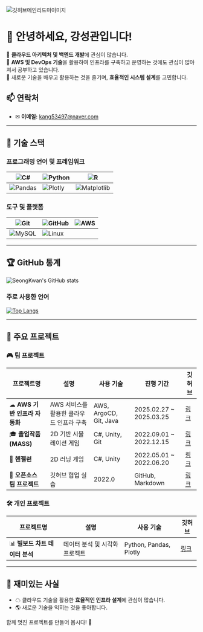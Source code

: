 ![깃허브메인리드미이미지](https://user-images.githubusercontent.com/99636945/201246851-6b59dc49-db1c-4e34-841c-5032df668b6c.png)

# 👋 안녕하세요, 강성관입니다!

🔹 **클라우드 아키텍처 및 백엔드 개발**에 관심이 많습니다.  
🔹 **AWS 및 DevOps 기술**을 활용하여 인프라를 구축하고 운영하는 것에도 관심이 많아져서 공부하고 있습니다.  
🔹 새로운 기술을 배우고 활용하는 것을 즐기며, **효율적인 시스템 설계**를 고민합니다.  

## 📫 연락처
- ✉ **이메일:** kang53497@naver.com

---

## 🚀 기술 스택

### **프로그래밍 언어 및 프레임워크**
| ![C#](https://img.shields.io/badge/CSharp-239120?style=flat-square&logo=CSharp&logoColor=white) | ![Python](https://img.shields.io/badge/Python-3776AB?style=flat-square&logo=Python&logoColor=white) | ![R](https://img.shields.io/badge/R-276DC3?style=flat-square&logo=R&logoColor=white) |
|---|---|---|
| ![Pandas](https://img.shields.io/badge/pandas-150458?style=flat-square&logo=pandas&logoColor=white) | ![Plotly](https://img.shields.io/badge/Plotly-3F4F75?style=flat-square&logo=Plotly&logoColor=white) | ![Matplotlib](https://img.shields.io/badge/Matplotlib-11557C?style=flat-square&logo=Matplotlib&logoColor=white) |

### **도구 및 플랫폼**
| ![Git](https://img.shields.io/badge/Git-F05032?style=flat-square&logo=Git&logoColor=white) | ![GitHub](https://img.shields.io/badge/GitHub-181717?style=flat-square&logo=GitHub&logoColor=white) | ![AWS](https://img.shields.io/badge/AWS-007396?style=flat-square&logo=AmazonAWS&logoColor=white) |
|---|---|---|
| ![MySQL](https://img.shields.io/badge/MySQL-4479A1?style=flat-square&logo=MySQL&logoColor=white) | ![Linux](https://img.shields.io/badge/Linux-FCC624?style=flat-square&logo=Linux&logoColor=white) |

---

## 🏆 GitHub 통계
![SeongKwan's GitHub stats](https://github-readme-stats.vercel.app/api?username=KangSeongKwan&theme=chartreuse-dark&show_icons=true)

### **주로 사용한 언어**
[![Top Langs](https://github-readme-stats.vercel.app/api/top-langs/?username=KangSeongKwan&langs_count=5&theme=chartreuse-dark)](https://github.com/KangSeongKwan)

---

## 📌 주요 프로젝트
### 🎮 팀 프로젝트
| 프로젝트명 | 설명 | 사용 기술 | 진행 기간 | 깃허브 |
|---|---|---|---|---|
| ☁ **AWS 기반 인프라 자동화** | AWS 서비스를 활용한 클라우드 인프라 구축 | AWS, ArgoCD, Git, Java | 2025.02.27 ~ 2025.03.25 | [링크](https://github.com/Flash-Box/FlashBox) |
| 🎓 **졸업작품 (MASS)** | 2D 기반 시뮬레이션 게임 | C#, Unity, Git | 2022.09.01 ~ 2022.12.15 | [링크](https://github.com/KangSeongKwan/GraduateProject) |
| 🏃 **헨젤런** | 2D 러닝 게임 | C#, Unity | 2022.05.01 ~ 2022.06.20 | [링크](https://github.com/KangSeongKwan/HenzelRun) |
| 📝 **오픈소스 팀 프로젝트** | 깃허브 협업 실습 | 2022.0 | GitHub, Markdown | [링크](https://github.com/KANGSINCHAE/KANGSINCHAE) |

### 🛠 개인 프로젝트
| 프로젝트명 | 설명 | 사용 기술 | 깃허브 |
|---|---|---|---|
| 📊 **빌보드 차트 데이터 분석** | 데이터 분석 및 시각화 프로젝트 | Python, Pandas, Plotly | [링크](https://github.com/KangSeongKwan/PythonProject/tree/main/DataAnalyze) |

---

## 🎯 재미있는 사실
- ☁ 클라우드 기술을 활용한 **효율적인 인프라 설계**에 관심이 많습니다.
- 🌎 새로운 기술을 익히는 것을 좋아합니다.

함께 멋진 프로젝트를 만들어 봅시다! 🚀
